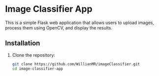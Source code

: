 # Image Classifier App

This is a simple Flask web application that allows users to upload images, process them using OpenCV, and display the results.

## Installation

1. Clone the repository:
   ```sh
   git clone https://github.com/WillianMR/imageClassifier.git
   cd image-classifier-app
